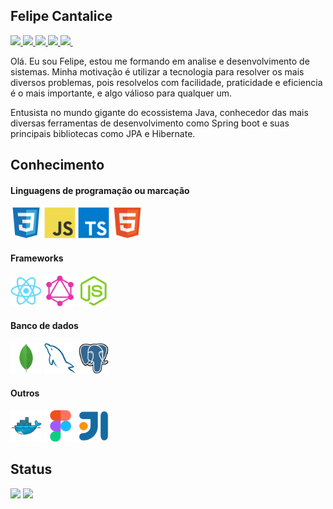 <head>
  <link rel="stylesheet" href="https://cdn.jsdelivr.net/gh/devicons/devicon@latest/devicon.min.css">
</head>

## Felipe Cantalice
<a href="https://linkedin.com/in/felipecantalice31" target="_blank"> <img src="https://img.shields.io/badge/LinkedIn-0077B5?style=for-the-badge&logo=linkedin&logoColor=white"/> </a>
<a href="https://github.com/FelipeCantalice" target="_blank"> <img src="https://img.shields.io/badge/GitHub-100000?style=for-the-badge&logo=github&logoColor=white"/> </a>
<a href="https://www.reddit.com/user/felipep31" target="_blank"> <img src="https://img.shields.io/badge/Reddit-FF4500?style=for-the-badge&logo=reddit&logoColor=white"/> </a>
<a href="https://twitter.com/felipe82274727" target="_blank"> <img src="https://img.shields.io/badge/Twitter-1DA1F2?style=for-the-badge&logo=twitter&logoColor=white"/> </a>
<a href="mailto:felipep31a@gmail.com"> <img src="https://img.shields.io/badge/Gmail-D14836?style=for-the-badge&logo=gmail&logoColor=white"/> </a>
<a href=""> <img src=""/> </a>

Olá. Eu sou Felipe, estou me formando em analise e desenvolvimento de sistemas. Minha motivação é utilizar a tecnologia para resolver os mais diversos problemas, pois resolvelos com facilidade, praticidade e eficiencia é o mais importante, e algo válioso para qualquer um.

Entusista no mundo gigante do ecossistema Java, conhecedor das mais diversas ferramentas de desenvolvimento como Spring boot e suas principais bibliotecas como JPA e Hibernate.

## Conhecimento

#### Linguagens de programação ou marcação

<div>
  <p align="left"> 
    <img src="https://github.com/devicons/devicon/blob/master/icons/css3/css3-original.svg" width="50" />
    <img src="https://github.com/devicons/devicon/blob/master/icons/javascript/javascript-original.svg" width="50" />
    <img src="https://github.com/devicons/devicon/blob/master/icons/typescript/typescript-original.svg" width="50" />
    <img src="https://github.com/devicons/devicon/blob/master/icons/html5/html5-original.svg" width="50" />
   </p>
</div>

#### Frameworks

<div>
  <p align="left"> 
    <img src="https://github.com/devicons/devicon/blob/master/icons/react/react-original.svg" width="50" />
    <img src="https://github.com/devicons/devicon/blob/master/icons/graphql/graphql-plain.svg" width="50" />
    <img src="https://github.com/devicons/devicon/blob/master/icons/nodejs/nodejs-original.svg" width="50" />
   </p>
</div>

#### Banco de dados

<div>
  <p align="left"> 
    <img src="https://github.com/devicons/devicon/blob/master/icons/mongodb/mongodb-original.svg" width="50" />
    <img src="https://github.com/devicons/devicon/blob/master/icons/mysql/mysql-original.svg" width="50" />
    <img src="https://github.com/devicons/devicon/blob/master/icons/postgresql/postgresql-original.svg" width="50" />
   </p>
</div>

#### Outros

<div>
  <p align="left"> 
    <img src="https://github.com/devicons/devicon/blob/master/icons/docker/docker-original.svg" width="50" />
    <img src="https://github.com/devicons/devicon/blob/master/icons/figma/figma-original.svg" width="50" />
    <img src="https://github.com/devicons/devicon/blob/master/icons/intellij/intellij-original.svg" width="50" />
   </p>
</div>


## Status

<div>
  <span>
    <img src="https://github-readme-stats.vercel.app/api?username=FelipeCantalice&show_icons=true&theme=radical" />
  </span>
   <span>
     <img src="https://github-readme-stats.vercel.app/api/top-langs/?username=FelipeCantalice&show_icons=true&theme=radical&layout=compact" />
  </span>
<div>
